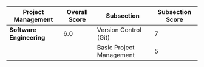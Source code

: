 | **Project Management** | **Overall Score** | **Subsection**                         | **Subsection Score** |
|------------------------|-------------------|----------------------------------------|----------------------|
| **Software Engineering**| 6.0               | Version Control (Git)                  | 7                    |
|                         |                   | Basic Project Management               | 5                    |